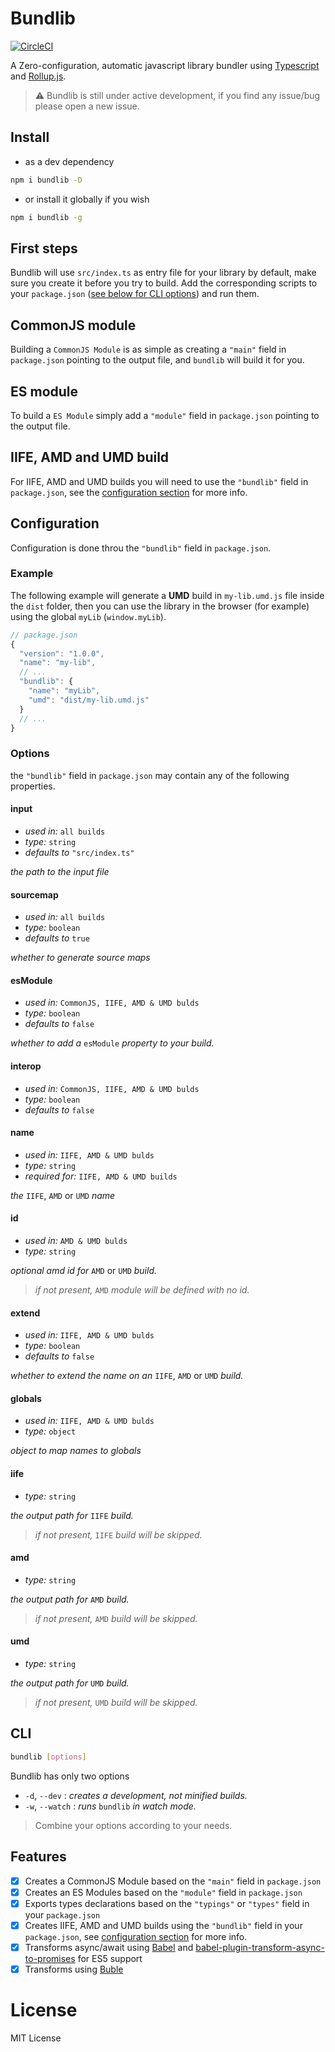 # Bundlib

[![CircleCI](https://circleci.com/gh/manferlo81/bundlib.svg?style=svg)](https://circleci.com/gh/manferlo81/bundlib)

A Zero-configuration, automatic javascript library bundler using [Typescript](#) and [Rollup.js](#).

> :warning: Bundlib is still under active development, if you find any issue/bug please open a new issue.

## Install

* as a dev dependency

```sh
npm i bundlib -D
```

* or install it globally if you wish

```sh
npm i bundlib -g
```

## First steps
Bundlib will use `src/index.ts` as entry file for your library by default, make sure you create it before you try to build. Add the corresponding scripts to your `package.json` ([see below for CLI options](#cli)) and run them.

## CommonJS module

Building a `CommonJS Module` is as simple as creating a `"main"` field in `package.json` pointing to the output file, and `bundlib` will build it for you.

## ES module

To build a `ES Module` simply add a `"module"` field in `package.json` pointing to the output file.

## IIFE, AMD and UMD build

For IIFE, AMD and UMD builds you will need to use the `"bundlib"` field in `package.json`, see the [configuration section](#configuration) for more info.

## Configuration

Configuration is done throu the `"bundlib"` field in `package.json`.

### Example

The following example will generate a **UMD** build in `my-lib.umd.js` file inside the `dist` folder, then you can use the library in the browser (for example) using the global `myLib` (`window.myLib`).

```javascript
// package.json
{
  "version": "1.0.0",
  "name": "my-lib",
  // ...
  "bundlib": {
    "name": "myLib",
    "umd": "dist/my-lib.umd.js"
  }
  // ...
}
```

### Options

the `"bundlib"` field in `package.json` may contain any of the following properties.

#### input

* *used in:* `all builds`
* *type:* `string`
* *defaults to* `"src/index.ts"`

*the path to the input file*

#### sourcemap

* *used in:* `all builds`
* *type:* `boolean`
* *defaults to* `true`

*whether to generate source maps*

#### esModule

* *used in:* `CommonJS, IIFE, AMD & UMD bulds`
* *type:* `boolean`
* *defaults to* `false`

*whether to add a* `esModule` *property to your build.*

#### interop

* *used in:* `CommonJS, IIFE, AMD & UMD bulds`
* *type:* `boolean`
* *defaults to* `false`

#### name

* *used in:* `IIFE, AMD & UMD bulds`
* *type:* `string`
* *required for:* `IIFE, AMD & UMD builds`

*the* `IIFE`, `AMD` or `UMD` *name*

#### id

* *used in:* `AMD & UMD bulds`
* *type:* `string`

*optional amd id for* `AMD` or `UMD` *build.*
> *if not present,* `AMD` *module will be defined with no id.*

#### extend

* *used in:* `IIFE, AMD & UMD bulds`
* *type:* `boolean`
* *defaults to* `false`

*whether to extend the name on an* `IIFE`, `AMD` or `UMD` *build.*

#### globals

* *used in:* `IIFE, AMD & UMD bulds`
* *type:* `object`

*object to map names to globals*

#### iife

* *type:* `string`

*the output path for* `IIFE` *build.*
> *if not present,* `IIFE` *build will be skipped.*

#### amd

* *type:* `string`

*the output path for* `AMD` *build.*
> *if not present,* `AMD` *build will be skipped.*

#### umd

* *type:* `string`

*the output path for* `UMD` *build.*
> *if not present,* `UMD` *build will be skipped.*

## CLI

```sh
bundlib [options]
```

Bundlib has only two options

* `-d`, `--dev` : *creates a development, not minified builds.*
* `-w`, `--watch` : *runs* `bundlib` *in watch mode.*

> Combine your options according to your needs.

## Features

* [x] Creates a CommonJS Module based on the `"main"` field in `package.json`
* [x] Creates an ES Modules based on the `"module"` field in `package.json`
* [x] Exports types declarations based on the `"typings"` or `"types"` field in your `package.json`
* [x] Creates IIFE, AMD and UMD builds using the `"bundlib"` field in your `package.json`, see [configuration section](#configuration) for more info.
* [x] Transforms async/await using [Babel](#) and [babel-plugin-transform-async-to-promises](#) for ES5 support
* [x] Transforms using [Buble](#)

# License

MIT License
